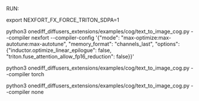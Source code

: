 RUN:

export NEXFORT_FX_FORCE_TRITON_SDPA=1

python3 onediff_diffusers_extensions/examples/cog/text_to_image_cog.py --compiler nexfort --compiler-config '{"mode": "max-optimize:max-autotune:max-autotune", "memory_format": "channels_last", "options": {"inductor.optimize_linear_epilogue": false, "triton.fuse_attention_allow_fp16_reduction": false}}'

python3 onediff_diffusers_extensions/examples/cog/text_to_image_cog.py --compiler torch

python3 onediff_diffusers_extensions/examples/cog/text_to_image_cog.py --compiler none
